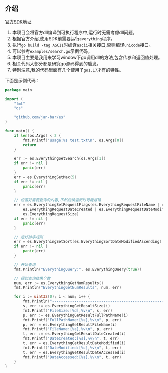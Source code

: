 ## 介绍
[官方SDK地址](https://www.voidtools.com/zh-cn/support/everything/sdk/)

1. 本项目会将官方dll编译到可执行程序中,运行时无需考虑dll问题。
2. 根据官方介绍,使用SDK前需要运行`everything`程序。
3. 执行`go build -tag ASCII`时编译`ascii`相关接口,否则编译`unicode`接口。
4. 可以参考`examples/search.go`示例代码。
5. 本项目主要是我用来学习window下go调用dll的方法,包含传参和返回值处理。
6. 相关代码大部分都是研究go源码得到的启发。
7. 特别注意,我的代码里面有几个使用了`go1.17`才有的特性。


下面是示例代码：
```go
package main

import (
	"fmt"
	"os"

	"github.com/jan-bar/es"
)

func main() {
	if len(os.Args) < 2 {
		fmt.Printf("usage:%s test.txt\n", os.Args[0])
		return
	}

	err := es.EverythingSetSearch(os.Args[1])
	if err != nil {
		panic(err)
	}
	err = es.EverythingSetMax(5)
	if err != nil {
		panic(err)
	}

	// 设置好需要查询的内容,不然后续遍历时可能报错
	err = es.EverythingSetRequestFlags(es.EverythingRequestFileName | es.EverythingRequestPath |
		es.EverythingRequestDateCreated | es.EverythingRequestDateModified | es.EverythingRequestDateAccessed |
		es.EverythingRequestSize)
	if err != nil {
		panic(err)
	}

	// 定好排序规则
	err = es.EverythingSetSort(es.EverythingSortDateModifiedAscending)
	if err != nil {
		panic(err)
	}

	// 开始查询
	fmt.Println("EverythingQuery:", es.EverythingQuery(true))

	// 得到查询结果个数
	num, err := es.EverythingGetNumResults()
	fmt.Println("EverythingGetNumResults", num, err)

	for i := uint32(0); i < num; i++ {
		fmt.Println("---------------------------------------------------")
		s, err := es.EverythingGetResultSize(i)
		fmt.Printf("FileSize:[%d],%v\n", s, err)
		p, err := es.EverythingGetResultFullPathName(i)
		fmt.Printf("FullPathName:[%s],%v\n", p, err)
		p, err = es.EverythingGetResultFileName(i)
		fmt.Printf("FileName:[%s],%v\n", p, err)
		t, err := es.EverythingGetResultDateCreated(i)
		fmt.Printf("DateCreated:[%s],%v\n", t, err)
		t, err = es.EverythingGetResultDateModified(i)
		fmt.Printf("DateModified:[%s],%v\n", t, err)
		t, err = es.EverythingGetResultDateAccessed(i)
		fmt.Printf("DateAccessed:[%s],%v\n", t, err)
	}
}
```